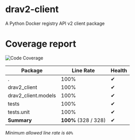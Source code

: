 # drav2-client

A Python Docker registry API v2 client package

# Coverage report

![Code Coverage](https://img.shields.io/badge/Code%20Coverage-100%25-success?style=flat)

| Package             | Line Rate            | Health |
| ------------------- | -------------------- | ------ |
| .                   | 100%                 | ✔      |
| drav2_client        | 100%                 | ✔      |
| drav2_client.models | 100%                 | ✔      |
| tests               | 100%                 | ✔      |
| tests.unit          | 100%                 | ✔      |
| **Summary**         | **100%** (328 / 328) | ✔      |

_Minimum allowed line rate is `60%`_
